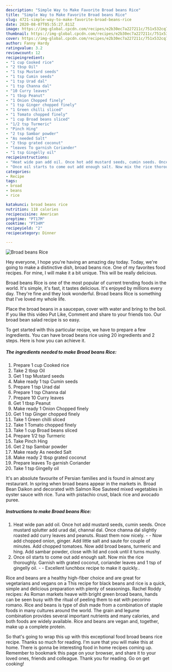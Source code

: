 ```yaml
---
description: "Simple Way to Make Favorite Broad beans Rice"
title: "Simple Way to Make Favorite Broad beans Rice"
slug: 4721-simple-way-to-make-favorite-broad-beans-rice
date: 2020-08-07T05:55:27.811Z
image: https://img-global.cpcdn.com/recipes/e2b30ec7a227211c/751x532cq70/broad-beans-rice-recipe-main-photo.jpg
thumbnail: https://img-global.cpcdn.com/recipes/e2b30ec7a227211c/751x532cq70/broad-beans-rice-recipe-main-photo.jpg
cover: https://img-global.cpcdn.com/recipes/e2b30ec7a227211c/751x532cq70/broad-beans-rice-recipe-main-photo.jpg
author: Fanny Hardy
ratingvalue: 3.2
reviewcount: 12
recipeingredient:
- "1 cup Cooked rice"
- "2 tbsp Oil"
- "1 tsp Mustard seeds"
- "1 tsp Cumin seeds"
- "1 tsp Urad dal"
- "1 tsp Channa dal"
- "10 Curry leaves"
- "1 tbsp Peanut"
- "1 Onion Chopped finely"
- "1 tsp Ginger chopped finely"
- "1 Green chilli sliced"
- "1 Tomato chopped finely"
- "1 cup Broad beans sliced"
- "1/2 tsp Turmeric"
- "Pinch Hing"
- "2 tsp Sambar powder"
- "As needed Salt"
- "2 tbsp grated coconut"
- "leaves To garnish Coriander"
- "1 tsp Gingelly oil"
recipeinstructions:
- "Heat wide pan add oil. Once hot add mustard seeds, cumin seeds. Once mustard splutter add urad dal, channal dal. Once channa dal slightly roasted add curry leaves and peanuts. Roast them now nicely.   Now add chopped onion, ginger. Add little salt and saute for couple of minutes. Add chopped tomatoes. Now add broad beans, turmeric and hing. Add sambar powder, close with lid and cook until it turns mushy."
- "Once oil starts to come out add enough salt. Now mix the rice thoroughly. Garnish with grated coconut, coriander leaves and 1 tsp of gingelly oil.  Excellent lunchbox recipe to make it quickly.."
categories:
- Recipe
tags:
- broad
- beans
- rice

katakunci: broad beans rice 
nutrition: 118 calories
recipecuisine: American
preptime: "PT17M"
cooktime: "PT34M"
recipeyield: "2"
recipecategory: Dinner

---
```



![Broad beans Rice](https://img-global.cpcdn.com/recipes/e2b30ec7a227211c/751x532cq70/broad-beans-rice-recipe-main-photo.jpg)

Hey everyone, I hope you're having an amazing day today. Today, we're going to make a distinctive dish, broad beans rice. One of my favorites food recipes. For mine, I will make it a bit unique. This will be really delicious.

Broad beans Rice is one of the most popular of current trending foods in the world. It's simple, it's fast, it tastes delicious. It's enjoyed by millions every day. They're fine and they look wonderful. Broad beans Rice is something that I've loved my whole life.

Place the broad beans in a saucepan, cover with water and bring to the boil. If you like this video Put Like, Comment and share to your friends too. Our broad bean salad recipe is so easy.


To get started with this particular recipe, we have to prepare a few ingredients. You can have broad beans rice using 20 ingredients and 2 steps. Here is how you can achieve it.

<!--inarticleads1-->

##### The ingredients needed to make Broad beans Rice:

1. Prepare 1 cup Cooked rice
1. Take 2 tbsp Oil
1. Get 1 tsp Mustard seeds
1. Make ready 1 tsp Cumin seeds
1. Prepare 1 tsp Urad dal
1. Prepare 1 tsp Channa dal
1. Prepare 10 Curry leaves
1. Get 1 tbsp Peanut
1. Make ready 1 Onion Chopped finely
1. Get 1 tsp Ginger chopped finely
1. Take 1 Green chilli sliced
1. Take 1 Tomato chopped finely
1. Take 1 cup Broad beans sliced
1. Prepare 1/2 tsp Turmeric
1. Take Pinch Hing
1. Get 2 tsp Sambar powder
1. Make ready As needed Salt
1. Make ready 2 tbsp grated coconut
1. Prepare leaves To garnish Coriander
1. Take 1 tsp Gingelly oil


It&#39;s an absolute favourite of Persian families and is found in almost any restaurant. In spring when broad beans appear in the markets in. Broad Bean Daikon and decorated with Salmon Roe Sauteed mixed vegetables in oyster sauce with rice. Tuna with pistachio crust, black rice and avocado puree. 

<!--inarticleads2-->

##### Instructions to make Broad beans Rice:

1. Heat wide pan add oil. Once hot add mustard seeds, cumin seeds. Once mustard splutter add urad dal, channal dal. Once channa dal slightly roasted add curry leaves and peanuts. Roast them now nicely.  -  - Now add chopped onion, ginger. Add little salt and saute for couple of minutes. Add chopped tomatoes. Now add broad beans, turmeric and hing. Add sambar powder, close with lid and cook until it turns mushy.
1. Once oil starts to come out add enough salt. Now mix the rice thoroughly. Garnish with grated coconut, coriander leaves and 1 tsp of gingelly oil. -  - Excellent lunchbox recipe to make it quickly..


Rice and beans are a healthy high-fiber choice and are great for vegetarians and vegans on a This recipe for black beans and rice is a quick, simple and delicious preparation with plenty of seasonings. Rachel Roddy recipes: As Roman markets heave with bright green broad beans, hands can be seen busy with the ritual of peeling them to eat with pecorino romano. Rice and beans is type of dish made from a combination of staple foods in many cultures around the world. The grain and legume combination provides several important nutrients and many calories, and both foods are widely available. Rice and beans are vegan and, together, make up a complete protein. 

So that's going to wrap this up with this exceptional food broad beans rice recipe. Thanks so much for reading. I'm sure that you will make this at home. There is gonna be interesting food in home recipes coming up. Remember to bookmark this page on your browser, and share it to your loved ones, friends and colleague. Thank you for reading. Go on get cooking!
